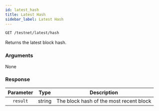 ```yaml
---
id: latest_hash
title: Latest Hash
sidebar_label: Latest Hash
---
```


```bash title=ENDPOINT
GET /testnet/latest/hash
```

Returns the latest block hash.

### Arguments

None

### Response

| Parameter |  Type  |                 Description                  |
|:---------:|:------:|:--------------------------------------------:|
| `result`  | string |   The block hash of the most recent block    |

